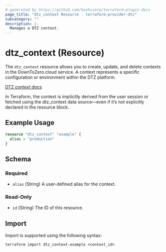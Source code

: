 ```yaml
---
# generated by https://github.com/hashicorp/terraform-plugin-docs
page_title: "dtz_context Resource - terraform-provider-dtz"
subcategory: ""
description: |-
  Manages a DTZ context.
---
```


# dtz_context (Resource)

The `dtz_context` resource allows you to create, update, and delete contexts in the DownToZero.cloud service. A context represents a specific configuration or environment within the DTZ platform.

[DTZ context docs](https://downtozero.cloud/docs/context/)

In Terraform, the context is implicitly derived from the user session or fetched using the dtz_context data source—even if it’s not explicitly declared in the resource block.

## Example Usage

```terraform
resource "dtz_context" "example" {
  alias = "production"
}
```

## Schema

### Required

- `alias` (String) A user-defined alias for the context.

### Read-Only

- `id` (String) The ID of this resource.

## Import

Import is supported using the following syntax:

```
terraform import dtz_context.example <context_id>
```
